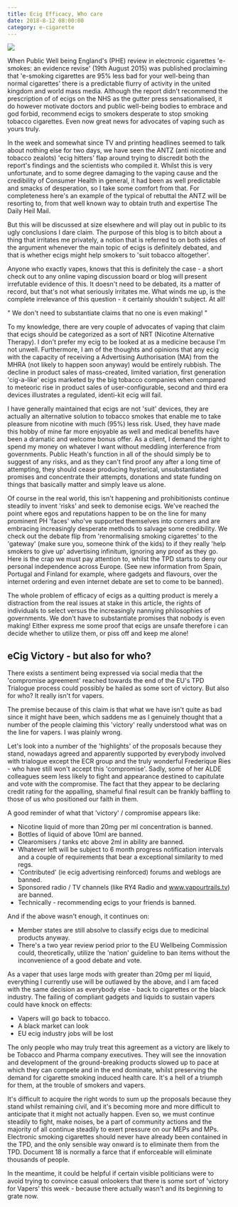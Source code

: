 ```yaml
---
title: Ecig Efficacy, Who care
date: 2018-8-12 08:00:00
category: e-cigarette
---
```


![](/images/1.jpg)

When Public Well being England's (PHE) review in electronic cigarettes 'e-smokes: an evidence revise' (19th August 2015) was published proclaiming that 'e-smoking cigarettes are 95% less bad for your well-being than normal cigarettes' there is a predictable flurry of activity in the united kingdom and world mass media. Although the report didn't recommend the prescription of of ecigs on the NHS as the gutter press sensationalised, it do however motivate doctors and public well-being bodies to embrace and god forbid, recommend ecigs to smokers desperate to stop smoking tobacco cigarettes. Even now great news for advocates of vaping such as yours truly.

<!-- more -->

In the week and somewhat since TV and printing headlines seemed to talk about nothing else for two days, we have seen the ANTZ (anti nicotine and tobacco zealots) 'ecig hitters' flap around trying to discredit both the report's findings and the scientists who compiled it. Whilst this is very unfortunate, and to some degree damaging to the vaping cause and the credibility of Consumer Health in general, it had been as well predictable and smacks of desperation, so I take some comfort from that. For completeness here's an example of the typical of rebuttal the ANTZ will be resorting to, from that well known way to obtain truth and expertise The Daily Heil Mail.

But this will be discussed at size elsewhere and will play out in public to its ugly conclusions I dare claim. The purpose of this blog is to bitch about a thing that irritates me privately, a notion that is referred to on both sides of the argument whenever the main topic of ecigs is definitely debated, and that is whether ecigs might help smokers to 'suit tobacco altogether'.

Anyone who exactly vapes, knows that this is definitely the case - a short check out to any online vaping discussion board or blog will present irrefutable evidence of this. It doesn't need to be debated, its a matter of record, but that's not what seriously irritates me. What winds me up, is the complete irrelevance of this question - it certainly shouldn't subject. At all!

" We don't need to substantiate claims that no one is even making! "

To my knowledge, there are very couple of advocates of vaping that claim that ecigs should be categorized as a sort of NRT (Nicotine Alternative Therapy). I don't prefer my ecig to be looked at as a medicine because I'm not unwell. Furthermore, I am of the thoughts and opinions that any ecig with the capacity of receiving a Advertising Authorisation (MA) from the MHRA (not likely to happen soon anyway) would be entirely rubbish. The decline in product sales of mass-created, limited variation, first generation 'cig-a-like' ecigs marketed by the big tobacco companies when compared to meteoric rise in product sales of user-configurable, second and third era devices illustrates a regulated, identi-kit ecig will fail.

I have generally maintained that ecigs are not 'suit' devices, they are actually an alternative solution to tobacco smokes that enable me to take pleasure from nicotine with much (95%) less risk. Used, they have made this hobby of mine far more enjoyable as well and medical benefits have been a dramatic and welcome bonus offer. As a client, I demand the right to spend my money on whatever I want without meddling interference from governments. Public Heath's function in all of the should simply be to suggest of any risks, and as they can't find proof any after a long time of attempting, they should cease producing hysterical, unsubstantiated promises and concentrate their attempts, donations and state funding on things that basically matter and simply leave us alone.

Of course in the real world, this isn't happening and prohibitionists continue steadily to invent 'risks' and seek to demonise ecigs. We've reached the point where egos and reputations happen to be on the line for many prominent PH 'faces' who've supported themselves into corners and are embracing increasingly desperate methods to salvage some credibility. We check out the debate flip from 'renormalising smoking cigarettes' to the 'gateway' (make sure you, someone think of the kids) to if they really 'help smokers to give up' advertising infinitum, ignoring any proof as they go. Here is the crap we must pay attention to, whilst the TPD starts to deny our personal independence across Europe. (See new information from Spain, Portugal and Finland for example, where gadgets and flavours, over the internet ordering and even internet debate are set to come to be banned).

The whole problem of efficacy of ecigs as a quitting product is merely a distraction from the real issues at stake in this article, the rights of individuals to select versus the increasingly nannying philosophies of governments. We don't have to substantiate promises that nobody is even making! Either express me some proof that ecigs are unsafe therefore i can decide whether to utilize them, or piss off and keep me alone!

## eCig Victory - but also for who?

There exists a sentiment being expressed via social media that the 'compromise agreement' reached towards the end of the EU's TPD Trialogue process could possibly be hailed as some sort of victory. But also for who? It really isn't for vapers.


The premise because of this claim is that what we have isn't quite as bad since it might have been, which saddens me as I genuinely thought that a number of the people claiming this 'victory' really understood what was on the line for vapers. I was plainly wrong.

Let's look into a number of the 'highlights' of the proposals because they stand, nowadays agreed and apparently supported by everybody involved with trialogue except the ECR group and the truly wonderful Frederique Ries - who have still won't accept this 'compromise'. Sadly, some of her ALDE colleagues seem less likely to fight and appearance destined to capitulate and vote with the compromise. The fact that they appear to be declaring credit rating for the appalling, shameful final result can be frankly baffling to those of us who positioned our faith in them.

A good reminder of what that 'victory' / compromise appears like:

- Nicotine liquid of more than 20mg per ml concentration is banned.
- Bottles of liquid of above 10ml are banned.
- Clearomisers / tanks etc above 2ml in ability are banned.
- Whatever left will be subject to 6 month progress notification intervals and a couple of requirements that bear a exceptional similarity to med regs.
- 'Contributed' (ie ecig advertising reinforced) forums and weblogs are banned.
- Sponsored radio / TV channels (like RY4 Radio and www.vapourtrails.tv) are banned.
- Technically - recommending ecigs to your friends is banned.

And if the above wasn't enough, it continues on:

- Member states are still absolve to classify ecigs due to medicinal products anyway.
- There's a two year review period prior to the EU Wellbeing Commission could, theoretically, utilize the 'nation' guideline to ban items without the inconvenience of a good debate and vote.

As a vaper that uses large mods with greater than 20mg per ml liquid, everything I currently use will be outlawed by the above, and I am faced with the same decision as everybody else - back to cigarettes or the black industry. The failing of compliant gadgets and liquids to sustain vapers could have knock on effects:

- Vapers will go back to tobacco.
- A black market can look
- EU ecig industry jobs will be lost

The only people who may truly treat this agreement as a victory are likely to be Tobacco and Pharma company executives. They will see the innovation and development of the ground-breaking products slowed up to pace at which they can compete and in the end dominate, whilst preserving the demand for cigarette smoking induced health care. It's a hell of a triumph for them, at the trouble of smokers and vapers.

It's difficult to acquire the right words to sum up the proposals because they stand whilst remaining civil, and it's becoming more and more difficult to anticipate that it might not actually happen. Even so, we must continue steadily to fight, make noises, be a part of community actions and the majority of all continue steadily to exert pressure on our MEPs and MPs. Electronic smoking cigarettes should never have already been contained in the TPD, and the only sensible way onward is to eliminate them from the TPD. Document 18 is normally a farce that if enforceable will eliminate thousands of people.

In the meantime, it could be helpful if certain visible politicians were to avoid trying to convince casual onlookers that there is some sort of 'victory for Vapers' this week - because there actually wasn't and its beginning to grate now.
